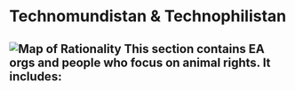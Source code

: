 # Technomundistan & Technophilistan

![Map of Rationality](/images/maps/map_technomundistan_technophilistan.png)
This section contains EA orgs and people who focus on animal rights. It includes:
- 